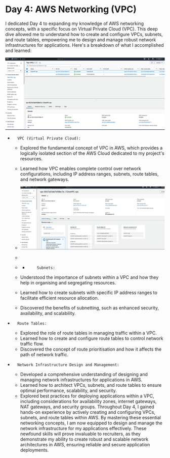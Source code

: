 
# Day 4: AWS Networking (VPC)
I dedicated Day 4 to expanding my knowledge of AWS networking concepts, with a specific focus on Virtual Private Cloud (VPC). This deep dive allowed me to understand how to create and configure VPCs, subnets, and route tables, empowering me to design and manage robust network infrastructures for applications.
Here's a breakdown of what I accomplished and learned:

![](https://github.com/urstrulybutch/MY-AWS-CLOUD-PROJECTS/blob/main/VPC%20ACTIVE.png)
* 		VPC (Virtual Private Cloud):
    * Explored the fundamental concept of VPC in AWS, which provides a logically isolated section of the AWS Cloud dedicated to my project's resources.
    * Learned how VPC enables complete control over network configurations, including IP address ranges, subnets, route tables, and network gateways.
 
    * ![](https://github.com/urstrulybutch/MY-AWS-CLOUD-PROJECTS/blob/main/VPC-SUBNETS-ROUTE%20TABLES.png)
    *    
    * * 		Subnets:
    * Understood the importance of subnets within a VPC and how they help in organising and segregating resources.
    * Learned how to create subnets with specific IP address ranges to facilitate efficient resource allocation.
    * Discovered the benefits of subnetting, such as enhanced security, availability, and scalability.
* 		Route Tables:
    * Explored the role of route tables in managing traffic within a VPC.
    * Learned how to create and configure route tables to control network traffic flow.
    * Discovered the concept of route prioritisation and how it affects the path of network traffic.
* 		Network Infrastructure Design and Management:
    * Developed a comprehensive understanding of designing and managing network infrastructures for applications in AWS.
    * Learned how to architect VPCs, subnets, and route tables to ensure optimal performance, scalability, and security.
    * Explored best practices for deploying applications within a VPC, including considerations for availability zones, internet gateways, NAT gateways, and security groups.
Throughout Day 4, I gained hands-on experience by actively creating and configuring VPCs, subnets, and route tables within AWS. By mastering these essential networking concepts, I am now equipped to design and manage the network infrastructure for my applications effectively.
These newfound skills will prove invaluable to recruiters, as they demonstrate my ability to create robust and scalable network architectures in AWS, ensuring reliable and secure application deployments.
